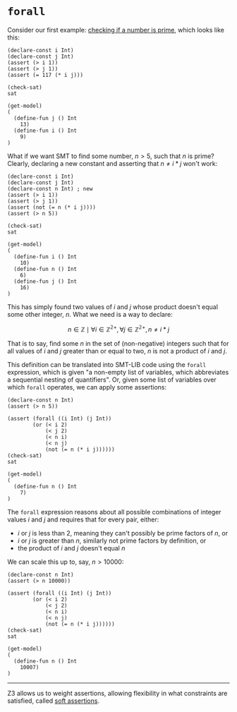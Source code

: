 # `forall`

Consider our first example: [checking if a number is prime](/04%20Example%3A%20Prime%20check.md), which looks like this:

```
(declare-const i Int)
(declare-const j Int)
(assert (> i 1))
(assert (> j 1))
(assert (= 117 (* i j)))

(check-sat)
sat

(get-model)
(
  (define-fun j () Int
    13)
  (define-fun i () Int
    9)
)
```

What if we want SMT to find some number, $n > 5$, such that _n_ is prime? Clearly, declaring a new constant and asserting that $n \ne i*j$ won't work:

```
(declare-const i Int)
(declare-const j Int)
(declare-const n Int) ; new
(assert (> i 1))
(assert (> j 1))
(assert (not (= n (* i j))))
(assert (> n 5))

(check-sat)
sat

(get-model)
(
  (define-fun i () Int
    10)
  (define-fun n () Int
    6)
  (define-fun j () Int
    16)
)
```

This has simply found two values of _i_ and _j_ whose product doesn't equal some other integer, _n_. What we need is a way to declare:

$$
n \in \mathbb{Z} \mid \forall i \in \mathbb{Z^{2+}}, \forall j \in \mathbb{Z^{2+}}, n \ne i*j
$$

That is to say, find some _n_ in the set of (non-negative) integers such that for all values of _i_ and _j_ greater than or equal to two, _n_ is not a product of _i_ and _j_.

This definition can be translated into SMT-LIB code using the `forall` expression, which is given "a non-empty list of variables, which abbreviates a sequential nesting of quantifiers". Or, given some list of variables over which `forall` operates, we can apply some assertions:


```
(declare-const n Int)
(assert (> n 5))

(assert (forall ((i Int) (j Int))
        (or (< i 2)
            (< j 2)
            (< n i)
            (< n j)
            (not (= n (* i j))))))
(check-sat)
sat

(get-model)
(
  (define-fun n () Int
    7)
)
```

The `forall` expression reasons about all possible combinations of integer values _i_ and _j_ and requires that for every pair, either:
* _i_ or _j_ is less than 2, meaning they can't possibly be prime factors of _n_, or
* _i_ or _j_ is greater than _n_, similarly not prime factors by definition, or
* the product of _i_ and _j_ doesn't equal _n_

We can scale this up to, say, $n > 10000$:

```
(declare-const n Int)
(assert (> n 10000))

(assert (forall ((i Int) (j Int))
        (or (< i 2)
            (< j 2)
            (< n i)
            (< n j)
            (not (= n (* i j))))))
(check-sat)
sat

(get-model)
(
  (define-fun n () Int
    10007)
)
```

---

Z3 allows us to weight assertions, allowing flexibility in what constraints are satisfied, called [soft assertions](/10%20assert-soft.md).